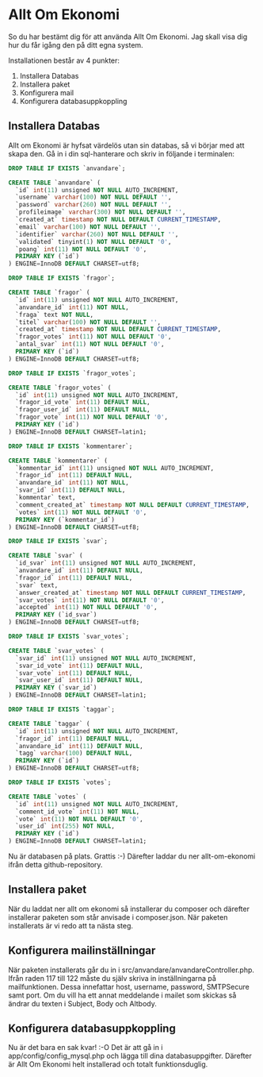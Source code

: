 Allt Om Ekonomi
===============
So du har bestämt dig för att använda Allt Om Ekonomi.
Jag skall visa dig hur du får igång den på ditt egna system.

Installationen består av 4 punkter:
1. Installera Databas
2. Installera paket
3. Konfigurera mail
4. Konfigurera databasuppkoppling

Installera Databas
------------------
Allt om Ekonomi är hyfsat värdelös utan sin databas, så vi börjar med att skapa den.
Gå in i din sql-hanterare och skriv in följande i terminalen:

```sql
DROP TABLE IF EXISTS `anvandare`;

CREATE TABLE `anvandare` (
  `id` int(11) unsigned NOT NULL AUTO_INCREMENT,
  `username` varchar(100) NOT NULL DEFAULT '',
  `password` varchar(260) NOT NULL DEFAULT '',
  `profileimage` varchar(300) NOT NULL DEFAULT '',
  `created_at` timestamp NOT NULL DEFAULT CURRENT_TIMESTAMP,
  `email` varchar(100) NOT NULL DEFAULT '',
  `identifier` varchar(260) NOT NULL DEFAULT '',
  `validated` tinyint(1) NOT NULL DEFAULT '0',
  `poang` int(11) NOT NULL DEFAULT '0',
  PRIMARY KEY (`id`)
) ENGINE=InnoDB DEFAULT CHARSET=utf8;

DROP TABLE IF EXISTS `fragor`;

CREATE TABLE `fragor` (
  `id` int(11) unsigned NOT NULL AUTO_INCREMENT,
  `anvandare_id` int(11) NOT NULL,
  `fraga` text NOT NULL,
  `titel` varchar(100) NOT NULL DEFAULT '',
  `created_at` timestamp NOT NULL DEFAULT CURRENT_TIMESTAMP,
  `fragor_votes` int(11) NOT NULL DEFAULT '0',
  `antal_svar` int(11) NOT NULL DEFAULT '0',
  PRIMARY KEY (`id`)
) ENGINE=InnoDB DEFAULT CHARSET=utf8;

DROP TABLE IF EXISTS `fragor_votes`;

CREATE TABLE `fragor_votes` (
  `id` int(11) unsigned NOT NULL AUTO_INCREMENT,
  `fragor_id_vote` int(11) DEFAULT NULL,
  `fragor_user_id` int(11) DEFAULT NULL,
  `fragor_vote` int(11) NOT NULL DEFAULT '0',
  PRIMARY KEY (`id`)
) ENGINE=InnoDB DEFAULT CHARSET=latin1;

DROP TABLE IF EXISTS `kommentarer`;

CREATE TABLE `kommentarer` (
  `kommentar_id` int(11) unsigned NOT NULL AUTO_INCREMENT,
  `fragor_id` int(11) DEFAULT NULL,
  `anvandare_id` int(11) NOT NULL,
  `svar_id` int(11) DEFAULT NULL,
  `kommentar` text,
  `comment_created_at` timestamp NOT NULL DEFAULT CURRENT_TIMESTAMP,
  `votes` int(11) NOT NULL DEFAULT '0',
  PRIMARY KEY (`kommentar_id`)
) ENGINE=InnoDB DEFAULT CHARSET=utf8;

DROP TABLE IF EXISTS `svar`;

CREATE TABLE `svar` (
  `id_svar` int(11) unsigned NOT NULL AUTO_INCREMENT,
  `anvandare_id` int(11) DEFAULT NULL,
  `fragor_id` int(11) DEFAULT NULL,
  `svar` text,
  `answer_created_at` timestamp NOT NULL DEFAULT CURRENT_TIMESTAMP,
  `svar_votes` int(11) NOT NULL DEFAULT '0',
  `accepted` int(11) NOT NULL DEFAULT '0',
  PRIMARY KEY (`id_svar`)
) ENGINE=InnoDB DEFAULT CHARSET=utf8;

DROP TABLE IF EXISTS `svar_votes`;

CREATE TABLE `svar_votes` (
  `svar_id` int(11) unsigned NOT NULL AUTO_INCREMENT,
  `svar_id_vote` int(11) DEFAULT NULL,
  `svar_vote` int(11) DEFAULT NULL,
  `svar_user_id` int(11) DEFAULT NULL,
  PRIMARY KEY (`svar_id`)
) ENGINE=InnoDB DEFAULT CHARSET=latin1;

DROP TABLE IF EXISTS `taggar`;

CREATE TABLE `taggar` (
  `id` int(11) unsigned NOT NULL AUTO_INCREMENT,
  `fragor_id` int(11) DEFAULT NULL,
  `anvandare_id` int(11) DEFAULT NULL,
  `tagg` varchar(100) DEFAULT NULL,
  PRIMARY KEY (`id`)
) ENGINE=InnoDB DEFAULT CHARSET=utf8;

DROP TABLE IF EXISTS `votes`;

CREATE TABLE `votes` (
  `id` int(11) unsigned NOT NULL AUTO_INCREMENT,
  `comment_id_vote` int(11) NOT NULL,
  `vote` int(11) NOT NULL DEFAULT '0',
  `user_id` int(255) NOT NULL,
  PRIMARY KEY (`id`)
) ENGINE=InnoDB DEFAULT CHARSET=latin1;

```
Nu är databasen på plats. Grattis :-)
Därefter laddar du ner allt-om-ekonomi ifrån detta github-repository.

Installera paket
----------------

När du laddat ner allt om ekonomi så installerar du composer och därefter installerar paketen som står anvisade i composer.json.
När paketen installerats är vi redo att ta nästa steg.

Konfigurera mailinställningar
-----------------------------
När paketen installerats går du in i src/anvandare/anvandareController.php. Ifrån raden 117 till 122 måste du själv skriva in inställningarna på mailfunktionen. Dessa innefattar host, username, password, SMTPSecure samt port. Om du vill ha ett annat meddelande i mailet som skickas så ändrar du texten i Subject, Body och Altbody.

Konfigurera databasuppkoppling
------------------------------
Nu är det bara en sak kvar! :-O
Det är att gå in i app/config/config_mysql.php och lägga till dina databasuppgifter.
Därefter är Allt Om Ekonomi helt installerad och totalt funktionsduglig.
